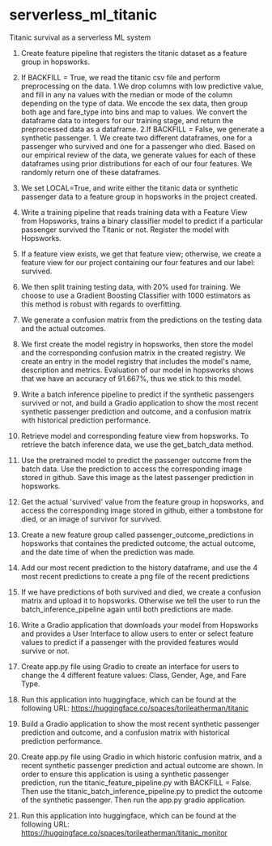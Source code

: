 # serverless_ml_titanic
Titanic survival as a serverless ML system

1. Create feature pipeline that registers the titanic dataset as a feature group in hopsworks.
  1. If BACKFILL = True, we read the titanic csv file and perform preprocessing on the data.
    1.We drop columns with low predictive value, and fill in any na values with the median or mode of the column depending on the type of data. We encode the sex data, then group both age and fare_type into bins and map to values. We convert the dataframe data to integers for our training stage, and return the preprocessed data as a dataframe.
  2.If BACKFILL = False, we generate a synthetic passenger.
    1. We create two different dataframes, one for a passenger who survived and one for a passenger who died. Based on our empirical review of the data, we generate values for each of these dataframes using prior distributions for each of our four features. We randomly return one of these dataframes.
  3. We set LOCAL=True, and write either the titanic data or synthetic passenger data to a feature group in hopsworks in the project created.

2. Write a training pipeline that reads training data with a Feature View from Hopsworks, trains a binary classifier model to predict if a particular passenger survived the Titanic or not. Register the model with Hopsworks.
  1. If a feature view exists, we get that feature view; otherwise, we create a feature view for our project containing our four features and our label: survived.
  2. We then split training testing data, with 20% used for training. We choose to use a Gradient Boosting Classifier with 1000 estimators as this method is robust with regards to overfitting. 
  3. We generate a confusion matrix from the predictions on the testing data and the actual outcomes. 
  4. We first create the model registry in hopsworks, then store the model and the corresponding confusion matrix in the created registry. We create an entry in the model registry that includes the model's name, description and metrics. Evaluation of our model in hopsworks shows that we have an accuracy of 91.667%, thus we stick to this model.
  
3. Write a batch inference pipeline to predict if the synthetic passengers survived or not, and build a Gradio application to show the most recent synthetic passenger prediction and outcome, and a confusion matrix with historical prediction performance.
  1. Retrieve model and corresponding feature view from hopsworks. To retrieve the batch inference data, we use the get_batch_data method.
  2. Use the pretrained model to predict the passenger outcome from the batch data. Use the prediction to access the corresponding image stored in github. Save this image as the latest passenger prediction in hopsworks.
  3. Get the actual 'survived' value from the feature group in hopsworks, and access the corresponding image stored in github, either a tombstone for died, or an image of survivor for survived.
  4. Create a new feature group called passenger_outcome_predictions in hopsworks that containes the predicted outcome, the actual outcome, and the date time of when the prediction was made.
  5. Add our most recent prediction to the history dataframe, and use the 4 most recent predictions to create a png file of the recent predictions
  6. If we have predictions of both survived and died, we create a confusion matrix and upload it to hopsworks. Otherwise we tell the user to run the batch_inference_pipeline again until both predictions are made.
  
4. Write a Gradio application that downloads your model from Hopsworks and provides a User Interface to allow users to enter or select feature values to predict if a passenger with the provided features would survive or not.
  1. Create app.py file using Gradio to create an interface for users to change the 4 different feature values: Class, Gender, Age, and Fare Type. 
  2. Run this application into huggingface, which can be found at the following URL: https://huggingface.co/spaces/torileatherman/titanic

5. Build a Gradio application to show the most recent synthetic passenger prediction and outcome, and a confusion matrix with historical prediction performance.
  1. Create app.py file using Gradio in which historic confusion matrix, and a recent synthetic passenger prediction and actual outcome are shown. In order to ensure this application is using a synthetic passenger prediction, run the titanic_feature_pipeline.py with BACKFILL = False. Then use the titanic_batch_inference_pipeline.py to predict the outcome of the synthetic passenger. Then run the app.py gradio application.
  2. Run this application into huggingface, which can be found at the following URL: https://huggingface.co/spaces/torileatherman/titanic_monitor
